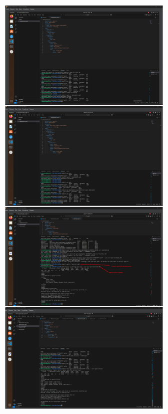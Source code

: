 ![](https://github.com/Hoaxlt/Homeworks/blob/hw3/Screenshot_1.png)
![](https://github.com/Hoaxlt/Homeworks/blob/hw3/Screenshot_2.png)
![](https://github.com/Hoaxlt/Homeworks/blob/hw3/Screenshot_3.png)
![](https://github.com/Hoaxlt/Homeworks/blob/hw3/Screenshot_4.png)
